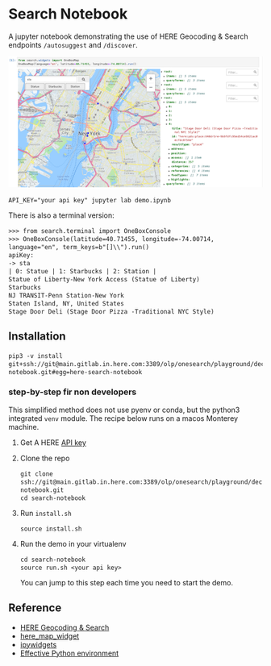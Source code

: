 # Search Notebook

A jupyter notebook demonstrating the use of HERE Geocoding & Search endpoints `/autosuggest` and `/discover`.

![searching for "statue of liberty"](screenshot.png)

    
    API_KEY="your api key" jupyter lab demo.ipynb

There is also a terminal version:

    >>> from search.terminal import OneBoxConsole
    >>> OneBoxConsole(latitude=40.71455, longitude=-74.00714, language="en", term_keys=b"[]\\").run()
    apiKey:
    -> sta
    | 0: Statue | 1: Starbucks | 2: Station |
    Statue of Liberty-New York Access (Statue of Liberty)
    Starbucks
    NJ TRANSIT-Penn Station-New York
    Staten Island, NY, United States
    Stage Door Deli (Stage Door Pizza -Traditional NYC Style)



## Installation

    pip3 -v install git+ssh://git@main.gitlab.in.here.com:3389/olp/onesearch/playground/decitre/search-notebook.git#egg=here-search-notebook

### step-by-step fir non developers

This simplified method does not use pyenv or conda, but the python3 integrated `venv` module.
The recipe below runs on a macos Monterey machine.

1. Get A HERE [API key](https://developer.here.com/documentation/geocoding-search-api/dev_guide/topics/quick-start-dhc.html#get-an-api-key)

2. Clone the repo

   ```
   git clone ssh://git@main.gitlab.in.here.com:3389/olp/onesearch/playground/decitre/search-notebook.git
   cd search-notebook
   ```
3. Run `install.sh`

   ```
   source install.sh
   ```

4. Run the demo in your virtualenv

   ```
   cd search-notebook
   source run.sh <your api key>
   ```

   You can jump to this step each time you need to start the demo.


## Reference

- [HERE Geocoding & Search](https://developer.here.com/documentation/geocoding-search-api/dev_guide/index.html)
- [here_map_widget](https://here-map-widget-for-jupyter.readthedocs.io/en/latest/index.html)
- [ipywidgets](https://ipywidgets.readthedocs.io/en/latest/index.html)
- [Effective Python environment](https://realpython.com/effective-python-environment/)
